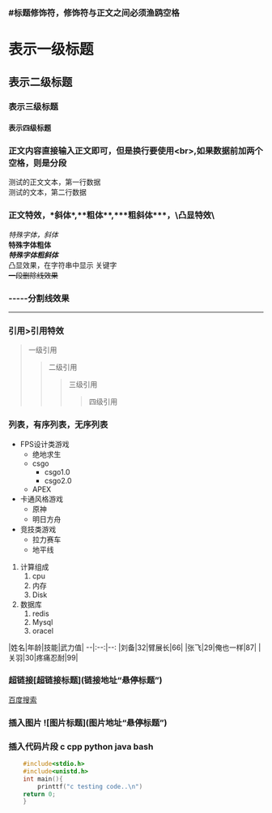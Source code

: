 ### #标题修饰符，修饰符与正文之间必须渔鸥空格

# 表示一级标题
## 表示二级标题
### 表示三级标题
#### 表示四级标题

### 正文内容直接输入正文即可，但是换行要使用\<br\>,如果数据前加两个空格，则是分段
测试的正文文本，第一行数据<br>
测试的文本，第二行数据
### 正文特效，\*斜体\*,\*\*粗体\*\*,\*\*\*粗斜体\*\*\*，\凸显特效\

*特殊字体，斜体*<br>
**特殊字体粗体**<br>
***特殊字体粗斜体***<br>
凸显效果，在字符串中显示 关键字<br>
~~一段删除线效果~~<br>

### \-\-\-\-\-分割线效果
---------

### 引用\>引用特效
> 一级引用
>> 二级引用
>>> 三级引用
>>>> 四级引用
### 列表，有序列表，无序列表
* FPS设计类游戏
	* 绝地求生
 	* csgo
  		* csgo1.0
  		* csgo2.0
 	* APEX
* 卡通风格游戏
 	* 原神
 	* 明日方舟
* 竞技类游戏
	* 拉力赛车
	* 地平线


1. 计算组成
	1. cpu
 	2. 内存
 	3. Disk
2. 数据库
 	1. redis
 	2. Mysql
 	3. oracel

 |姓名|年龄|技能|武力值|
 --|:--:|--:
 	|刘备|32|臂展长|66|
  	|张飞|29|俺也一样|87|
  	|关羽|30|疼痛忍耐|99|
### 超链接\[超链接标题\](链接地址“悬停标题”)
[百度搜索](https://www.baidu.com"点击进入百度")
### 插入图片 \!\[图片标题\](图片地址“悬停标题”)

### 插入代码片段 c cpp python java bash
```c
	#include<stdio.h>
	#include<unistd.h>
	int main(){
		printtf("c testing code..\n")
	return 0;
	}
```

